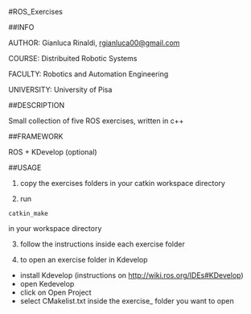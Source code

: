 #ROS_Exercises

##INFO

AUTHOR: Gianluca Rinaldi, rgianluca00@gmail.com

COURSE: Distribuited Robotic Systems

FACULTY: Robotics and Automation Engineering

UNIVERSITY: University of Pisa

##DESCRIPTION

Small collection of five ROS exercises, written in c++ 

##FRAMEWORK 

ROS + KDevelop (optional)

##USAGE

1. copy the exercises folders in your catkin workspace directory

2. run 

```
catkin_make 
```
in your workspace directory

3. follow the instructions inside each exercise folder

4. to open an exercise folder in Kdevelop

- install Kdevelop (instructions on http://wiki.ros.org/IDEs#KDevelop)
- open Kedevelop
- click on Open Project
- select CMakelist.txt inside the exercise_<id> folder you want to open


